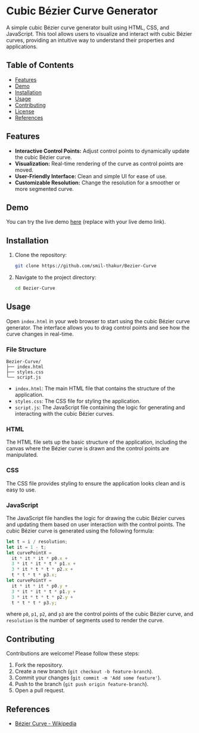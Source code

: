 # Cubic Bézier Curve Generator

A simple cubic Bézier curve generator built using HTML, CSS, and JavaScript. This tool allows users to visualize and interact with cubic Bézier curves, providing an intuitive way to understand their properties and applications.

## Table of Contents

- [Features](#features)
- [Demo](#demo)
- [Installation](#installation)
- [Usage](#usage)
- [Contributing](#contributing)
- [License](#license)
- [References](#references)

## Features

- **Interactive Control Points:** Adjust control points to dynamically update the cubic Bézier curve.
- **Visualization:** Real-time rendering of the curve as control points are moved.
- **User-Friendly Interface:** Clean and simple UI for ease of use.
- **Customizable Resolution:** Change the resolution for a smoother or more segmented curve.

## Demo

You can try the live demo [here](https://smil-thakur.github.io/Bezier-Curve/) (replace with your live demo link).

## Installation

1. Clone the repository:
   ```bash
   git clone https://github.com/smil-thakur/Bezier-Curve
   ```
2. Navigate to the project directory:
   ```bash
   cd Bezier-Curve
   ```

## Usage

Open `index.html` in your web browser to start using the cubic Bézier curve generator. The interface allows you to drag control points and see how the curve changes in real-time.

### File Structure

```
Bezier-Curve/
├── index.html
├── styles.css
└── script.js
```

- `index.html`: The main HTML file that contains the structure of the application.
- `styles.css`: The CSS file for styling the application.
- `script.js`: The JavaScript file containing the logic for generating and interacting with the cubic Bézier curves.

### HTML

The HTML file sets up the basic structure of the application, including the canvas where the Bézier curve is drawn and the control points are manipulated.

### CSS

The CSS file provides styling to ensure the application looks clean and is easy to use.

### JavaScript

The JavaScript file handles the logic for drawing the cubic Bézier curves and updating them based on user interaction with the control points. The cubic Bézier curve is generated using the following formula:

```javascript
let t = i / resolution;
let it = 1 - t;
let curvePointX =
  it * it * it * p0.x +
  3 * it * it * t * p1.x +
  3 * it * t * t * p2.x +
  t * t * t * p3.x;
let curvePointY =
  it * it * it * p0.y +
  3 * it * it * t * p1.y +
  3 * it * t * t * p2.y +
  t * t * t * p3.y;
```

where `p0`, `p1`, `p2`, and `p3` are the control points of the cubic Bézier curve, and `resolution` is the number of segments used to render the curve.

## Contributing

Contributions are welcome! Please follow these steps:

1. Fork the repository.
2. Create a new branch (`git checkout -b feature-branch`).
3. Commit your changes (`git commit -m 'Add some feature'`).
4. Push to the branch (`git push origin feature-branch`).
5. Open a pull request.


## References

- [Bézier Curve - Wikipedia](https://en.wikipedia.org/wiki/B%C3%A9zier_curve)
